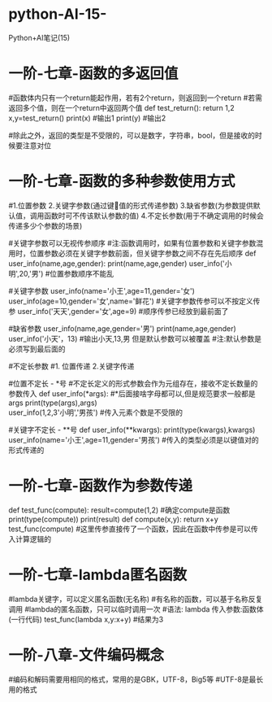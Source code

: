 # python-AI-15-
Python+AI笔记(15)
# 一阶-七章-函数的多返回值
#函数体内只有一个return能起作用，若有2个return，则返回到一个return
#若需返回多个值，则在一个return中返回两个值
def test_return():
    return 1,2
x,y=test_return()
print(x)  #输出1
print(y)  #输出2

#除此之外，返回的类型是不受限的，可以是数字，字符串，bool，但是接收的时候要注意对位

# 一阶-七章-函数的多种参数使用方式
#1.位置参数   2.关键字参数(通过键🟰值的形式传递参数)    3.缺省参数(为参数提供默认值，调用函数时可不传该默认参数的值)    4.不定长参数(用于不确定调用的时候会传递多少个参数的场景)

#关键字参数可以无视传参顺序
#注:函数调用时，如果有位置参数和关键字参数混用时，位置参数必须在关键字参数前面，但关键字参数之间不存在先后顺序
def user_info(name,age,gender):
    print(name,age,gender)
user_info('小明',20,'男')  #位置参数顺序不能乱

#关键字参数
user_info(name='小王',age=11,gender='女')
user_info(age=10,gender='女',name='鲜花')  #关键字参数传参可以不按定义传参
user_info('天天',gender='女',age=9)  #顺序传参已经放到最前面了

#缺省参数
user_info(name,age,gender='男')
    print(name,age,gender)
user_info('小天'，13)  #输出小天,13,男  但是默认参数可以被覆盖
#注:默认参数是必须写到最后面的

#不定长参数
#1. 位置传递  2.关键字传递

#位置不定长 - *号
#不定长定义的形式参数会作为元组存在，接收不定长数量的参数传入
def user_info(*args):  #*后面接啥字母都可以,但是规范要求一般都是args
    print(type(args),args)  
user_info(1,2,3'小明','男孩')  #传入元素个数是不受限的

#关键字不定长 - **号
def user_info(**kwargs):
    print(type(kwargs),kwargs)
user_info(name='小王',age=11,gender='男孩')  #传入的类型必须是以键值对的形式传递的

# 一阶-七章-函数作为参数传递
def test_func(compute):
    result=compute(1,2)  #确定compute是函数
    print(type(compute))
    print(result)
def compute(x,y):
    return x+y
test_func(compute)  #这里传参直接传了一个函数，因此在函数中传参是可以传入计算逻辑的

# 一阶-七章-lambda匿名函数
#lambda关键字，可以定义匿名函数(无名称)
#有名称的函数，可以基于名称反复调用
#lambda的匿名函数，只可以临时调用一次
#语法:  lambda 传入参数:函数体(一行代码)
test_func(lambda x,y:x+y)  #结果为3

# 一阶-八章-文件编码概念
#编码和解码需要用相同的格式，常用的是GBK，UTF-8，Big5等
#UTF-8是最长用的格式
